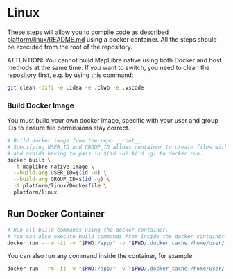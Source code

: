 # Linux

These steps will allow you to compile code as described [platform/linux/README.md](../platform/linux/README.md) using a docker container. All the steps should be executed from the root of the repository.

ATTENTION: You cannot build MapLibre native using both Docker and host methods at the same time. If you want to switch, you need to clean the repository first, e.g. by using this command:

```bash
git clean -dxfi -e .idea -e .clwb -e .vscode
```

### Build Docker Image

You must build your own docker image, specific with your user and group IDs to ensure file permissions stay correct.

```bash
# Build docker image from the repo __root__
# Specifying USER_ID and GROUP_ID allows container to create files with the same owner as the host user,
# and avoids having to pass -u $(id -u):$(id -g) to docker run.  
docker build \
  -t maplibre-native-image \
  --build-arg USER_ID=$(id -u) \
  --build-arg GROUP_ID=$(id -g) \
  -f platform/linux/Dockerfile \
  platform/linux
```

## Run Docker Container

```bash
# Run all build commands using the docker container.
# You can also execute build commands from inside the docker container by starting it without the build command.
docker run --rm -it -v "$PWD:/app/" -v "$PWD/.docker_cache:/home/user/.cache" maplibre-native-image
```

You can also run any command inside the container, for example:

```bash
docker run --rm -it -v "$PWD:/app/" -v "$PWD/.docker_cache:/home/user/.cache" maplibre-native-image cmake ...
``` 
